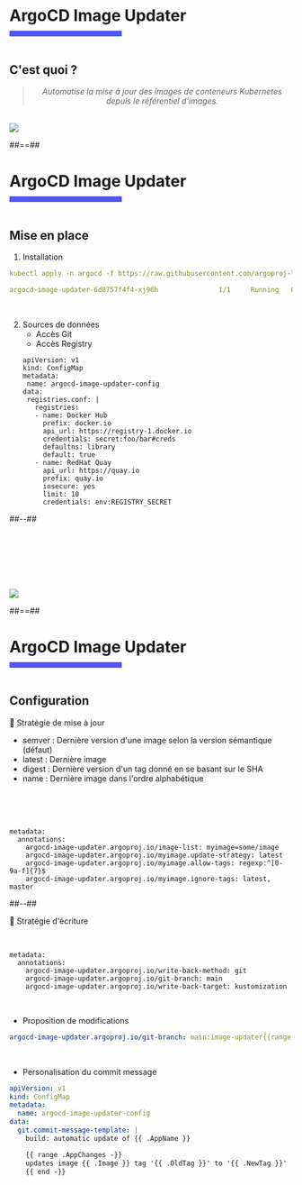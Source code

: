 <!-- .slide: class="transition bg-pink" -->

<h1 style="margin-bottom: 10px"> ArgoCD Image Updater </h1>
<div style="width: 200px; height: 10px; background-color: #5155f9"></div>
<br>
<!-- .slide: class="two-column" -->

## C'est quoi ?

<blockquote style="text-align: center">
<cite>
  Automatise la mise à jour des images de conteneurs Kubernetes depuis le référentiel d'images.
</cite>
</blockquote>

<br>
<img class="center h-500" src="./assets/images/imageupdater.png">

##==##

<h1 style="margin-bottom: 10px"> ArgoCD Image Updater </h1>
<div style="width: 200px; height: 10px; background-color: #5155f9"></div>
<br>
<!-- .slide: class="two-column" -->

## Mise en place

1. Installation

```yaml
kubectl apply -n argocd -f https://raw.githubusercontent.com/argoproj-labs/argocd-image-updater/stable/manifests/install.yaml
```

```yaml
argocd-image-updater-6d8757f4f4-xj96h               1/1     Running   0          59s
```
<br>

2. Sources de données
   - Accès Git
   - Accès Registry
   ```yaml[1-6|7-13|14-19]
   apiVersion: v1
   kind: ConfigMap
   metadata:
    name: argocd-image-updater-config
   data:
    registries.conf: |
      registries:
      - name: Docker Hub
        prefix: docker.io
        api_url: https://registry-1.docker.io
        credentials: secret:foo/bar#creds
        defaultns: library
        default: true
      - name: RedHat Quay
        api_url: https://quay.io
        prefix: quay.io
        insecure: yes
        limit: 10
        credentials: env:REGISTRY_SECRET
    ```

##--##

<br>
<br>
<br>
<br>
<br>
<br>
<img class="center" src="https://media.giphy.com/media/v1.Y2lkPTc5MGI3NjExc3MxdHQza3RqdDQzMDAyMDRnZnk3aWE0bzMyNWo4MWZ4dmxpaHIyeiZlcD12MV9pbnRlcm5hbF9naWZfYnlfaWQmY3Q9Zw/mGK1g88HZRa2FlKGbz/giphy.gif">

##==##

<h1 style="margin-bottom: 10px"> ArgoCD Image Updater </h1>
<div style="width: 200px; height: 10px; background-color: #5155f9"></div>
<br>
<!-- .slide: class="two-column" -->

## Configuration

🔄 Stratégie de mise à jour

- semver : Dernière version d'une image selon la version sémantique (défaut) <!-- .element: class="fragment fade-in-then-semi-out" -->
- latest : Dernière image <!-- .element: class="fragment fade-in-then-semi-out" -->
- digest : Dernière version d'un tag donné en se basant sur le SHA <!-- .element: class="fragment fade-in-then-semi-out" -->
- name   : Dernière image dans l'ordre alphabétique <!-- .element: class="fragment fade-in-then-semi-out" -->

<br>
<br>
<br>

```yaml[1-2|3|4|5|6]
metadata:
  annotations:
    argocd-image-updater.argoproj.io/image-list: myimage=some/image
    argocd-image-updater.argoproj.io/myimage.update-strategy: latest
    argocd-image-updater.argoproj.io/myimage.allow-tags: regexp:^[0-9a-f]{7}$
    argocd-image-updater.argoproj.io/myimage.ignore-tags: latest, master
```
<!-- .element: class="fragment fade-in-then-semi-out" -->

##--##


📝 Stratégie d'écriture

<br>

```yaml[1-2|3|4|5]
metadata:
  annotations:
    argocd-image-updater.argoproj.io/write-back-method: git
    argocd-image-updater.argoproj.io/git-branch: main
    argocd-image-updater.argoproj.io/write-back-target: kustomization
```
<!-- .element: class="fragment fade-in-then-semi-out" -->

<br>

- Proposition de modifications
<!-- .element: class="fragment fade-in-then-semi-out" -->

```yaml
argocd-image-updater.argoproj.io/git-branch: main:image-updater{{range .Images}}-{{.Name}}-{{.NewTag}}{{end}}
```
<!-- .element: class="fragment fade-in-then-semi-out" -->

<br>

- Personalisation du commit message 
<!-- .element: class="fragment fade-in-then-semi-out" -->

```yaml
apiVersion: v1
kind: ConfigMap
metadata:
  name: argocd-image-updater-config
data:
  git.commit-message-template: |
    build: automatic update of {{ .AppName }}

    {{ range .AppChanges -}}
    updates image {{ .Image }} tag '{{ .OldTag }}' to '{{ .NewTag }}'
    {{ end -}}
```
<!-- .element: class="fragment fade-in-then-semi-out" -->



